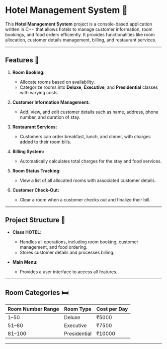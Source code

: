 # Hotel Management System 🏨

This **Hotel Management System** project is a console-based application written in C++ that allows hotels to manage customer information, room bookings, and food orders efficiently. It provides functionalities like room allocation, customer details management, billing, and restaurant services.

---

## Features 🚀

1. **Room Booking:**
   - Allocate rooms based on availability.
   - Categorize rooms into **Deluxe**, **Executive**, and **Presidential** classes with varying costs.

2. **Customer Information Management:**
   - Add, view, and edit customer details such as name, address, phone number, and duration of stay.

3. **Restaurant Services:**
   - Customers can order breakfast, lunch, and dinner, with charges added to their room bills.

4. **Billing System:**
   - Automatically calculates total charges for the stay and food services.

5. **Room Status Tracking:**
   - View a list of all allocated rooms with associated customer details.

6. **Customer Check-Out:**
   - Clear a room when a customer checks out and finalize their bill.

---

## Project Structure 📁

- **Class HOTEL**:
  - Handles all operations, including room booking, customer management, and food ordering.
  - Stores customer details and processes billing.

- **Main Menu**:
  - Provides a user interface to access all features.

---

## Room Categories 🛏️

| Room Number Range | Room Type      | Cost per Day |
|-------------------|----------------|--------------|
| 1–50             | Deluxe         | ₹5000        |
| 51–80            | Executive      | ₹7500        |
| 81–100           | Presidential   | ₹10000       |

---